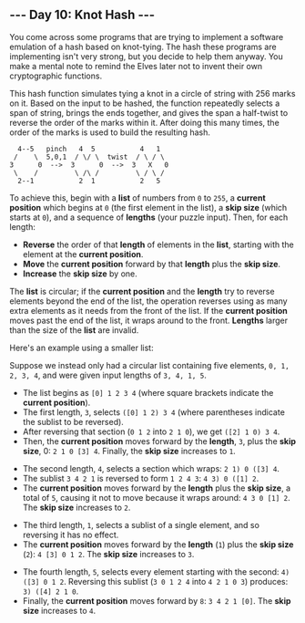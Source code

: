 <article class="day-desc"><h2>--- Day 10: Knot Hash ---</h2><p>You come across some programs that are trying to implement a software emulation of a hash based on knot-tying. The hash these programs are implementing isn't very strong, but you decide to help them anyway. You make a mental note to remind the Elves later not to <span title="NEW CRYPTOSYSTEM WHO DIS">invent their own cryptographic functions</span>.</p>
<p>This hash function simulates tying a knot in a circle of string with 256 marks on it. Based on the input to be hashed, the function repeatedly selects a span of string, brings the ends together, and gives the span a half-twist to reverse the order of the marks within it. After doing this many times, the order of the marks is used to build the resulting hash.</p>
<pre><code>  4--5   pinch   4  5           4   1
 /    \  5,0,1  / \/ \  twist  / \ / \
3      0  --&gt;  3      0  --&gt;  3   X   0
 \    /         \ /\ /         \ / \ /
  2--1           2  1           2   5
</code></pre>
<p>To achieve this, begin with a <b>list</b> of numbers from <code>0</code> to <code>255</code>, a <b>current position</b> which begins at <code>0</code> (the first element in the list), a <b>skip size</b> (which starts at <code>0</code>), and a sequence of <b>lengths</b> (your puzzle input).  Then, for each length:</p>
<ul>
<li><b>Reverse</b> the order of that <b>length</b> of elements in the <b>list</b>, starting with the element at the <b>current position</b>.</li>
<li><b>Move</b> the <b>current position</b> forward by that <b>length</b> plus the <b>skip size</b>.</li>
<li><b>Increase</b> the <b>skip size</b> by one.</li>
</ul>
<p>The <b>list</b> is circular; if the <b>current position</b> and the <b>length</b> try to reverse elements beyond the end of the list, the operation reverses using as many extra elements as it needs from the front of the list. If the <b>current position</b> moves past the end of the list, it wraps around to the front. <b>Lengths</b> larger than the size of the <b>list</b> are invalid.</p>
<p>Here's an example using a smaller list:</p>
<p>Suppose we instead only had a circular list containing five elements, <code>0, 1, 2, 3, 4</code>, and were given input lengths of <code>3, 4, 1, 5</code>.</p>
<ul>
<li>The list begins as <code>[0] 1 2 3 4</code> (where square brackets indicate the <b>current position</b>).</li>
<li>The first length, <code>3</code>, selects <code>([0] 1 2) 3 4</code> (where parentheses indicate the sublist to be reversed).</li>
<li>After reversing that section (<code>0 1 2</code> into <code>2 1 0</code>), we get <code>([2] 1 0) 3 4</code>.</li>
<li>Then, the <b>current position</b> moves forward by the <b>length</b>, <code>3</code>, plus the <b>skip size</b>, 0: <code>2 1 0 [3] 4</code>. Finally, the <b>skip size</b> increases to <code>1</code>.</li>
</ul>
<ul>
<li>The second length, <code>4</code>, selects a section which wraps: <code>2 1) 0 ([3] 4</code>.</li>
<li>The sublist <code>3 4 2 1</code> is reversed to form <code>1 2 4 3</code>: <code>4 3) 0 ([1] 2</code>.</li>
<li>The <b>current position</b> moves forward by the <b>length</b> plus the <b>skip size</b>, a total of <code>5</code>, causing it not to move because it wraps around: <code>4 3 0 [1] 2</code>. The <b>skip size</b> increases to <code>2</code>.</li>
</ul>
<ul>
<li>The third length, <code>1</code>, selects a sublist of a single element, and so reversing it has no effect.</li>
<li>The <b>current position</b> moves forward by the <b>length</b> (<code>1</code>) plus the <b>skip size</b> (<code>2</code>): <code>4 [3] 0 1 2</code>. The <b>skip size</b> increases to <code>3</code>.</li>
</ul>
<ul>
<li>The fourth length, <code>5</code>, selects every element starting with the second: <code>4) ([3] 0 1 2</code>. Reversing this sublist (<code>3 0 1 2 4</code> into <code>4 2 1 0 3</code>) produces: <code>3) ([4] 2 1 0</code>.</li>
<li>Finally, the <b>current position</b> moves forward by <code>8</code>: <code>3 4 2 1 [0]</code>. The <b>skip size</b> increases to <code>4</code>.</li>
</ul>


</article>

<form method="post" action="10/answer"><input type="hidden" name="level" value="1"></form>